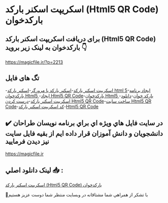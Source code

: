 # اسکریپت اسکنر بارکد (Html5 QR Code) بارکدخوان

## برای دریافت اسکریپت اسکنر بارکد (Html5 QR Code) بارکدخوان به لینک زیر بروید 👇

https://magicfile.ir/?p=2213

## تگ های فایل

-[اسکریپت اسکنر بارکد](https://magicfile.ir/product/%d8%a7%d8%b3%da%a9%d8%b1%db%8c%d9%be%d8%aa-%d8%a8%d8%a7%d8%b1%da%a9%d8%af-%d8%ae%d9%88%d8%a7%d9%86-html5-qr-code/)-[اسکنر بارکد با مرورگر](https://magicfile.ir/product/%d8%a7%d8%b3%da%a9%d8%b1%db%8c%d9%be%d8%aa-%d8%a8%d8%a7%d8%b1%da%a9%d8%af-%d8%ae%d9%88%d8%a7%d9%86-html5-qr-code/)-[اسکنر بارکد html 5](https://magicfile.ir/product/%d8%a7%d8%b3%da%a9%d8%b1%db%8c%d9%be%d8%aa-%d8%a8%d8%a7%d8%b1%da%a9%d8%af-%d8%ae%d9%88%d8%a7%d9%86-html5-qr-code/)-[ایجاد برنامه بارکدخوان Html5 ](https://magicfile.ir/product/%d8%a7%d8%b3%da%a9%d8%b1%db%8c%d9%be%d8%aa-%d8%a8%d8%a7%d8%b1%da%a9%d8%af-%d8%ae%d9%88%d8%a7%d9%86-html5-qr-code/)-[ایجاد Html5 QR Code](https://magicfile.ir/product/%d8%a7%d8%b3%da%a9%d8%b1%db%8c%d9%be%d8%aa-%d8%a8%d8%a7%d8%b1%da%a9%d8%af-%d8%ae%d9%88%d8%a7%d9%86-html5-qr-code/)-[بارکدخوان Html5 ](https://magicfile.ir/product/%d8%a7%d8%b3%da%a9%d8%b1%db%8c%d9%be%d8%aa-%d8%a8%d8%a7%d8%b1%da%a9%d8%af-%d8%ae%d9%88%d8%a7%d9%86-html5-qr-code/)-[بارکد خوان](https://magicfile.ir/product/%d8%a7%d8%b3%da%a9%d8%b1%db%8c%d9%be%d8%aa-%d8%a8%d8%a7%d8%b1%da%a9%d8%af-%d8%ae%d9%88%d8%a7%d9%86-html5-qr-code/)-[دانلود اسکریپت اسکنر بارکد](https://magicfile.ir/product/%d8%a7%d8%b3%da%a9%d8%b1%db%8c%d9%be%d8%aa-%d8%a8%d8%a7%d8%b1%da%a9%d8%af-%d8%ae%d9%88%d8%a7%d9%86-html5-qr-code/)-[درست کردن Html5 QR Code](https://magicfile.ir/product/%d8%a7%d8%b3%da%a9%d8%b1%db%8c%d9%be%d8%aa-%d8%a8%d8%a7%d8%b1%da%a9%d8%af-%d8%ae%d9%88%d8%a7%d9%86-html5-qr-code/)-[ساخت سایت Html5 QR Code](https://magicfile.ir/product/%d8%a7%d8%b3%da%a9%d8%b1%db%8c%d9%be%d8%aa-%d8%a8%d8%a7%d8%b1%da%a9%d8%af-%d8%ae%d9%88%d8%a7%d9%86-html5-qr-code/)-[کد اسکریپت اسکنر بارکد](https://magicfile.ir/product/%d8%a7%d8%b3%da%a9%d8%b1%db%8c%d9%be%d8%aa-%d8%a8%d8%a7%d8%b1%da%a9%d8%af-%d8%ae%d9%88%d8%a7%d9%86-html5-qr-code/)-[Html5 QR Code](https://magicfile.ir/product/%d8%a7%d8%b3%da%a9%d8%b1%db%8c%d9%be%d8%aa-%d8%a8%d8%a7%d8%b1%da%a9%d8%af-%d8%ae%d9%88%d8%a7%d9%86-html5-qr-code/)

## ✔️ در سايت فايل هاي ويژه اي براي برنامه نويسان طراحان دانشجويان و دانش آموزان قرار داده ايم از بقيه فايل سايت نيز ديدن فرماييد

https://magicfile.ir


## لينک دانلود اصلي 📥 :

[اسکریپت اسکنر بارکد (Html5 QR Code) بارکدخوان](https://magicfile.ir/product/%d8%a7%d8%b3%da%a9%d8%b1%db%8c%d9%be%d8%aa-%d8%a8%d8%a7%d8%b1%da%a9%d8%af-%d8%ae%d9%88%d8%a7%d9%86-html5-qr-code/) 


🙏با تشکر از همراهي شما مشتاقانه در وبسایت منتظر شما دوست عزیز هستیم

